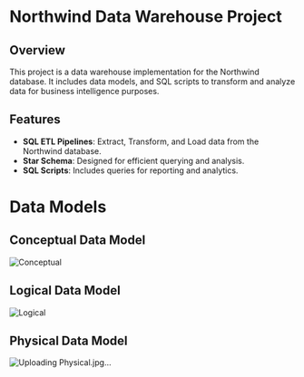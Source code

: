 # Northwind Data Warehouse Project

## Overview
This project is a data warehouse implementation for the Northwind database. It includes data models, and SQL scripts to transform and analyze data for business intelligence purposes.

## Features
- **SQL ETL Pipelines**: Extract, Transform, and Load data from the Northwind database.
- **Star Schema**: Designed for efficient querying and analysis.
- **SQL Scripts**: Includes queries for reporting and analytics.

# Data Models
## Conceptual Data Model
![Conceptual](https://github.com/user-attachments/assets/772f160d-4399-4e74-ace4-78d30ef27301)

## Logical Data Model
![Logical](https://github.com/user-attachments/assets/828bf910-ae4f-4c30-8c42-b364e8fe5ac2)

## Physical Data Model
![Uploading Physical.jpg…]()

